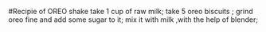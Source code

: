 #Recipie of OREO shake
take 1 cup of raw milk;
take 5 oreo biscuits ;
grind oreo fine and add some sugar to it;
mix it with milk ,with the help of blender;
